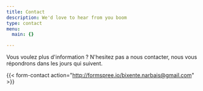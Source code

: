 ```yaml
---
title: Contact
description: We'd love to hear from you boom
type: contact
menu:
  main: {}

---
```


Vous voulez plus d'information ? N'hesitez pas a nous contacter, nous vous répondrons dans les jours qui suivent.

{{< form-contact action="http://formspree.io/bixente.narbais@gmail.com"  >}}


